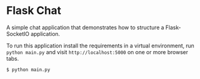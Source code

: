 Flask Chat
===================

A simple chat application that demonstrates how to structure a Flask-SocketIO application.

To run this application install the requirements in a virtual environment, run `python main.py` and visit `http://localhost:5000` on one or more browser tabs.

    $ python main.py
